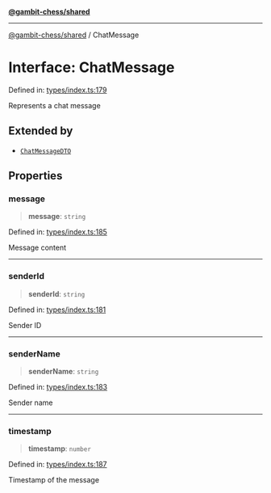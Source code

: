 [**@gambit-chess/shared**](../README.md)

***

[@gambit-chess/shared](../globals.md) / ChatMessage

# Interface: ChatMessage

Defined in: [types/index.ts:179](https://github.com/cango91/gambit-chess/blob/eb72863bad5303683d8e9d112378354ee1ab9ca6/shared/src/types/index.ts#L179)

Represents a chat message

## Extended by

- [`ChatMessageDTO`](ChatMessageDTO.md)

## Properties

### message

> **message**: `string`

Defined in: [types/index.ts:185](https://github.com/cango91/gambit-chess/blob/eb72863bad5303683d8e9d112378354ee1ab9ca6/shared/src/types/index.ts#L185)

Message content

***

### senderId

> **senderId**: `string`

Defined in: [types/index.ts:181](https://github.com/cango91/gambit-chess/blob/eb72863bad5303683d8e9d112378354ee1ab9ca6/shared/src/types/index.ts#L181)

Sender ID

***

### senderName

> **senderName**: `string`

Defined in: [types/index.ts:183](https://github.com/cango91/gambit-chess/blob/eb72863bad5303683d8e9d112378354ee1ab9ca6/shared/src/types/index.ts#L183)

Sender name

***

### timestamp

> **timestamp**: `number`

Defined in: [types/index.ts:187](https://github.com/cango91/gambit-chess/blob/eb72863bad5303683d8e9d112378354ee1ab9ca6/shared/src/types/index.ts#L187)

Timestamp of the message
